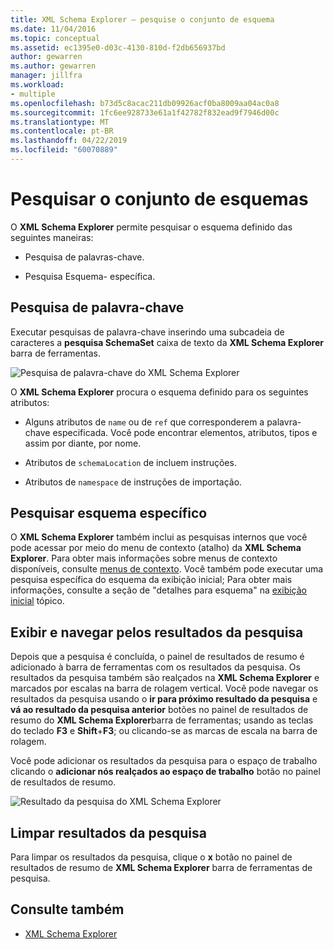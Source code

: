 ```yaml
---
title: XML Schema Explorer – pesquise o conjunto de esquema
ms.date: 11/04/2016
ms.topic: conceptual
ms.assetid: ec1395e0-d03c-4130-810d-f2db656937bd
author: gewarren
ms.author: gewarren
manager: jillfra
ms.workload:
- multiple
ms.openlocfilehash: b73d5c8acac211db09926acf0ba8009aa04ac0a8
ms.sourcegitcommit: 1fc6ee928733e61a1f42782f832ead9f7946d00c
ms.translationtype: MT
ms.contentlocale: pt-BR
ms.lasthandoff: 04/22/2019
ms.locfileid: "60070889"
---
```

# <a name="search-the-schema-set"></a>Pesquisar o conjunto de esquemas

O **XML Schema Explorer** permite pesquisar o esquema definido das seguintes maneiras:

- Pesquisa de palavras-chave.

- Pesquisa Esquema- específica.

## <a name="keyword-search"></a>Pesquisa de palavra-chave

 Executar pesquisas de palavra-chave inserindo uma subcadeia de caracteres a **pesquisa SchemaSet** caixa de texto da **XML Schema Explorer** barra de ferramentas.

 ![Pesquisa de palavra-chave do XML Schema Explorer](../xml-tools/media/schemaexplorersearch.gif)

 O **XML Schema Explorer** procura o esquema definido para os seguintes atributos:

- Alguns atributos de `name` ou de `ref` que corresponderem a palavra-chave especificada. Você pode encontrar elementos, atributos, tipos e assim por diante, por nome.

- Atributos de `schemaLocation` de incluem instruções.

- Atributos de `namespace` de instruções de importação.

## <a name="schema-specific-search"></a>Pesquisar esquema específico

 O **XML Schema Explorer** também inclui as pesquisas internos que você pode acessar por meio do menu de contexto (atalho) da **XML Schema Explorer**. Para obter mais informações sobre menus de contexto disponíveis, consulte [menus de contexto](../xml-tools/context-menus-xml-schema-explorer.md). Você também pode executar uma pesquisa específica do esquema da exibição inicial; Para obter mais informações, consulte a seção de "detalhes para esquema" na [exibição inicial](../xml-tools/start-view.md) tópico.

## <a name="display-and-navigate-search-results"></a>Exibir e navegar pelos resultados da pesquisa

 Depois que a pesquisa é concluída, o painel de resultados de resumo é adicionado à barra de ferramentas com os resultados da pesquisa. Os resultados da pesquisa também são realçados na **XML Schema Explorer** e marcados por escalas na barra de rolagem vertical. Você pode navegar os resultados da pesquisa usando o **ir para próximo resultado da pesquisa** e **vá ao resultado da pesquisa anterior** botões no painel de resultados de resumo do **XML Schema Explorer**barra de ferramentas; usando as teclas do teclado **F3** e **Shift**+**F3**; ou clicando-se as marcas de escala na barra de rolagem.

 Você pode adicionar os resultados da pesquisa para o espaço de trabalho clicando o **adicionar nós realçados ao espaço de trabalho** botão no painel de resultados de resumo.

 ![Resultado da pesquisa do XML Schema Explorer](../xml-tools/media/schemaexplorersearchresult.gif)

## <a name="clear-search-results"></a>Limpar resultados da pesquisa

 Para limpar os resultados da pesquisa, clique o **x** botão no painel de resultados de resumo de **XML Schema Explorer** barra de ferramentas de pesquisa.

## <a name="see-also"></a>Consulte também

- [XML Schema Explorer](../xml-tools/xml-schema-explorer.md)